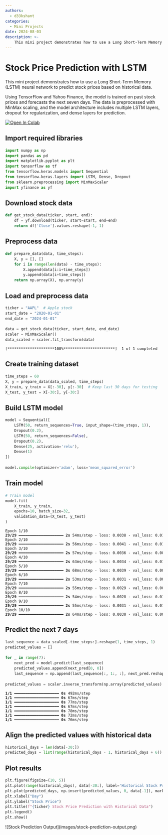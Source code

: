 ```yaml
---
authors:
  - d33kshant
categories:
  - Mini Projects
date: 2024-08-03
description: >-
    This mini project demonstrates how to use a Long Short-Term Memory (LSTM) neural network to predict stock prices based on historical data.
---
```


# Stock Price Prediction with LSTM

This mini project demonstrates how to use a Long Short-Term Memory (LSTM) neural network to predict stock prices based on historical data.

<!-- more -->

Using TensorFlow and Yahoo Finance, the model is trained on past stock prices and forecasts the next seven days. The data is preprocessed with MinMax scaling, and the model architecture includes multiple LSTM layers, dropout for regularization, and dense layers for prediction.


[![Open In Colab](https://colab.research.google.com/assets/colab-badge.svg)](https://colab.research.google.com/drive/1bpPZ1RGcePPlbzrtTKpz4GPmTAGo9zpP?usp=sharing)


## Import required libraries
```python
import numpy as np
import pandas as pd
import matplotlib.pyplot as plt
import tensorflow as tf
from tensorflow.keras.models import Sequential
from tensorflow.keras.layers import LSTM, Dense, Dropout
from sklearn.preprocessing import MinMaxScaler
import yfinance as yf
```

## Download stock data
```python
def get_stock_data(ticker, start, end):
    df = yf.download(ticker, start=start, end=end)
    return df['Close'].values.reshape(-1, 1)
```

## Preprocess data
```python
def prepare_data(data, time_steps):
    X, y = [], []
    for i in range(len(data) - time_steps):
        X.append(data[i:i+time_steps])
        y.append(data[i+time_steps])
    return np.array(X), np.array(y)
```

## Load and preprocess data
```python
ticker = "AAPL"  # Apple stock
start_date = "2020-01-01"
end_date = "2024-01-01"

data = get_stock_data(ticker, start_date, end_date)
scaler = MinMaxScaler()
data_scaled = scaler.fit_transform(data)
```
<div class="result" markdown>
<pre style="font-size:.85em; overflow-x:auto;">
[*********************100%***********************]  1 of 1 completed
</pre>
</div>

## Create training dataset
```python
time_steps = 60
X, y = prepare_data(data_scaled, time_steps)
X_train, y_train = X[:-30], y[:-30]  # Keep last 30 days for testing
X_test, y_test = X[-30:], y[-30:]
```

## Build LSTM model
```python
model = Sequential([
    LSTM(50, return_sequences=True, input_shape=(time_steps, 1)),
    Dropout(0.2),
    LSTM(50, return_sequences=False),
    Dropout(0.2),
    Dense(25, activation='relu'),
    Dense(1)
])

model.compile(optimizer='adam', loss='mean_squared_error')
```

## Train model
```python
# Train model
model.fit(
    X_train, y_train,
    epochs=10, batch_size=32,
    validation_data=(X_test, y_test)
)
```
<div class="result" markdown>
<pre style="font-size:.85em; overflow-x:auto;">Epoch 1/10
<span style="font-weight: bold;">29/29</span><span> </span><span style="color: var(--ansi-green);">━━━━━━━━━━━━━━━━━━━━</span><span> </span><span style="font-weight: bold;">2s</span><span> 54ms/step - loss: 0.0038 - val_loss: 0.0126
Epoch 2/10
</span><span style="font-weight: bold;">29/29</span><span> </span><span style="color: var(--ansi-green);">━━━━━━━━━━━━━━━━━━━━</span><span> </span><span style="font-weight: bold;">2s</span><span> 56ms/step - loss: 0.0041 - val_loss: 0.0109
Epoch 3/10
</span><span style="font-weight: bold;">29/29</span><span> </span><span style="color: var(--ansi-green);">━━━━━━━━━━━━━━━━━━━━</span><span> </span><span style="font-weight: bold;">2s</span><span> 57ms/step - loss: 0.0036 - val_loss: 0.0060
Epoch 4/10
</span><span style="font-weight: bold;">29/29</span><span> </span><span style="color: var(--ansi-green);">━━━━━━━━━━━━━━━━━━━━</span><span> </span><span style="font-weight: bold;">2s</span><span> 63ms/step - loss: 0.0034 - val_loss: 0.0113
Epoch 5/10
</span><span style="font-weight: bold;">29/29</span><span> </span><span style="color: var(--ansi-green);">━━━━━━━━━━━━━━━━━━━━</span><span> </span><span style="font-weight: bold;">3s</span><span> 68ms/step - loss: 0.0039 - val_loss: 0.0076
Epoch 6/10
</span><span style="font-weight: bold;">29/29</span><span> </span><span style="color: var(--ansi-green);">━━━━━━━━━━━━━━━━━━━━</span><span> </span><span style="font-weight: bold;">2s</span><span> 53ms/step - loss: 0.0031 - val_loss: 0.0077
Epoch 7/10
</span><span style="font-weight: bold;">29/29</span><span> </span><span style="color: var(--ansi-green);">━━━━━━━━━━━━━━━━━━━━</span><span> </span><span style="font-weight: bold;">2s</span><span> 55ms/step - loss: 0.0029 - val_loss: 0.0074
Epoch 8/10
</span><span style="font-weight: bold;">29/29</span><span> </span><span style="color: var(--ansi-green);">━━━━━━━━━━━━━━━━━━━━</span><span> </span><span style="font-weight: bold;">2s</span><span> 54ms/step - loss: 0.0028 - val_loss: 0.0117
Epoch 9/10
</span><span style="font-weight: bold;">29/29</span><span> </span><span style="color: var(--ansi-green);">━━━━━━━━━━━━━━━━━━━━</span><span> </span><span style="font-weight: bold;">2s</span><span> 55ms/step - loss: 0.0031 - val_loss: 0.0100
Epoch 10/10
</span><span style="font-weight: bold;">29/29</span><span> </span><span style="color: var(--ansi-green);">━━━━━━━━━━━━━━━━━━━━</span><span> </span><span style="font-weight: bold;">2s</span><span> 64ms/step - loss: 0.0030 - val_loss: 0.0024
</span></pre>
</div>

## Predict the next 7 days
```python
last_sequence = data_scaled[-time_steps:].reshape(1, time_steps, 1)
predicted_values = []

for _ in range(7):
    next_pred = model.predict(last_sequence)
    predicted_values.append(next_pred[0, 0])
    last_sequence = np.append(last_sequence[:, 1:, :], next_pred.reshape(1, 1, 1), axis=1)

predicted_values = scaler.inverse_transform(np.array(predicted_values).reshape(-1, 1))
```
<div class="result" markdown>
<pre style="font-size:.85em; overflow-x:auto;"><span style="font-weight: bold;">1/1</span><span> </span><span style="color: var(--ansi-green);">━━━━━━━━━━━━━━━━━━━━</span><span> </span><span style="font-weight: bold;">0s</span><span> 492ms/step
</span><span style="font-weight: bold;">1/1</span><span> </span><span style="color: var(--ansi-green);">━━━━━━━━━━━━━━━━━━━━</span><span> </span><span style="font-weight: bold;">0s</span><span> 67ms/step
</span><span style="font-weight: bold;">1/1</span><span> </span><span style="color: var(--ansi-green);">━━━━━━━━━━━━━━━━━━━━</span><span> </span><span style="font-weight: bold;">0s</span><span> 77ms/step
</span><span style="font-weight: bold;">1/1</span><span> </span><span style="color: var(--ansi-green);">━━━━━━━━━━━━━━━━━━━━</span><span> </span><span style="font-weight: bold;">0s</span><span> 67ms/step
</span><span style="font-weight: bold;">1/1</span><span> </span><span style="color: var(--ansi-green);">━━━━━━━━━━━━━━━━━━━━</span><span> </span><span style="font-weight: bold;">0s</span><span> 78ms/step
</span><span style="font-weight: bold;">1/1</span><span> </span><span style="color: var(--ansi-green);">━━━━━━━━━━━━━━━━━━━━</span><span> </span><span style="font-weight: bold;">0s</span><span> 72ms/step
</span><span style="font-weight: bold;">1/1</span><span> </span><span style="color: var(--ansi-green);">━━━━━━━━━━━━━━━━━━━━</span><span> </span><span style="font-weight: bold;">0s</span><span> 76ms/step
</span></pre>
</div>

## Align the predicted values with historical data
```python
historical_days = len(data[-30:])
predicted_days = list(range(historical_days - 1, historical_days + 6))
```

## Plot results
```python
plt.figure(figsize=(10, 5))
plt.plot(range(historical_days), data[-30:], label='Historical Stock Price', linestyle='dashed')
plt.plot(predicted_days, np.insert(predicted_values, 0, data[-1]), marker='o', label='Predicted Stock Price')
plt.xlabel("Day")
plt.ylabel("Stock Price")
plt.title(f"{ticker} Stock Price Prediction with Historical Data")
plt.legend()
plt.show()
```
<div class="result" markdown>
![Stock Prediction Output](images/stock-prediction-output.png)
</div>
